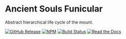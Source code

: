 # Ancient Souls Funicular

Abstract hierarchical life cycle of the mount.

[![GitHub Release](https://img.shields.io/github/release/AncientSouls/Funicular.svg)](https://github.com/AncientSouls/Funicular/releases)
[![NPM](https://img.shields.io/npm/v/ancient-funicular.svg)](https://www.npmjs.com/package/ancient-funicular)
[![Build Status](https://travis-ci.org/AncientSouls/Funicular.svg?branch=master)](https://travis-ci.org/AncientSouls/Funicular)
[![Read the Docs](https://img.shields.io/readthedocs/pip.svg)](https://ancientsouls.github.io/)
